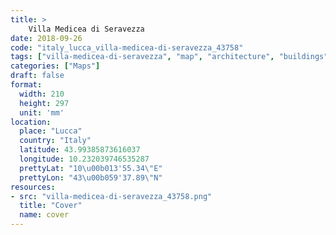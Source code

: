 ```yaml
---
title: > 
    Villa Medicea di Seravezza
date: 2018-09-26
code: "italy_lucca_villa-medicea-di-seravezza_43758"
tags: ["villa-medicea-di-seravezza", "map", "architecture", "buildings", "Lucca", "Italy"]
categories: ["Maps"]
draft: false
format:
  width: 210
  height: 297
  unit: 'mm'
location:
  place: "Lucca"
  country: "Italy"
  latitude: 43.99385873616037
  longitude: 10.232039746535287
  prettyLat: "10\u00b013'55.34\"E"
  prettyLon: "43\u00b059'37.89\"N"
resources:
- src: "villa-medicea-di-seravezza_43758.png"
  title: "Cover"
  name: cover
---
```

